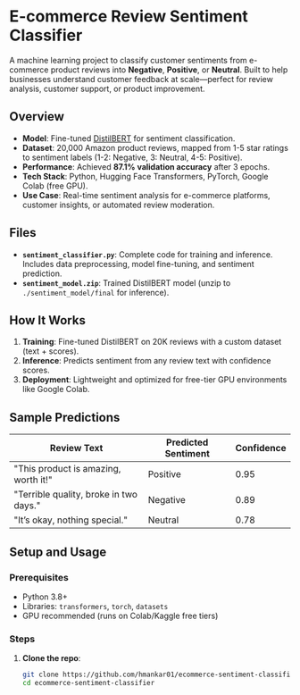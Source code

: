 # E-commerce Review Sentiment Classifier

A machine learning project to classify customer sentiments from e-commerce product reviews into **Negative**, **Positive**, or **Neutral**. Built to help businesses understand customer feedback at scale—perfect for review analysis, customer support, or product improvement.

## Overview
- **Model**: Fine-tuned [DistilBERT](https://huggingface.co/distilbert-base-uncased) for sentiment classification.
- **Dataset**: 20,000 Amazon product reviews, mapped from 1-5 star ratings to sentiment labels (1-2: Negative, 3: Neutral, 4-5: Positive).
- **Performance**: Achieved **87.1% validation accuracy** after 3 epochs.
- **Tech Stack**: Python, Hugging Face Transformers, PyTorch, Google Colab (free GPU).
- **Use Case**: Real-time sentiment analysis for e-commerce platforms, customer insights, or automated review moderation.

## Files
- **`sentiment_classifier.py`**: Complete code for training and inference. Includes data preprocessing, model fine-tuning, and sentiment prediction.
- **`sentiment_model.zip`**: Trained DistilBERT model (unzip to `./sentiment_model/final` for inference).

## How It Works
1. **Training**: Fine-tuned DistilBERT on 20K reviews with a custom dataset (text + scores).
2. **Inference**: Predicts sentiment from any review text with confidence scores.
3. **Deployment**: Lightweight and optimized for free-tier GPU environments like Google Colab.

## Sample Predictions
| Review Text                              | Predicted Sentiment | Confidence |
|------------------------------------------|---------------------|------------|
| "This product is amazing, worth it!"     | Positive            | 0.95       |
| "Terrible quality, broke in two days."  | Negative            | 0.89       |
| "It’s okay, nothing special."           | Neutral             | 0.78       |

## Setup and Usage
### Prerequisites
- Python 3.8+
- Libraries: `transformers`, `torch`, `datasets`
- GPU recommended (runs on Colab/Kaggle free tiers)

### Steps
1. **Clone the repo**:
   ```bash
   git clone https://github.com/hmankar01/ecommerce-sentiment-classifier.git
   cd ecommerce-sentiment-classifier
